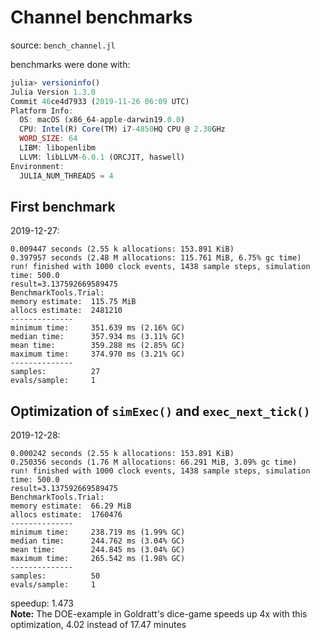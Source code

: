 # Channel benchmarks

source: `bench_channel.jl`

benchmarks were done with:
```julia
julia> versioninfo()
Julia Version 1.3.0
Commit 46ce4d7933 (2019-11-26 06:09 UTC)
Platform Info:
  OS: macOS (x86_64-apple-darwin19.0.0)
  CPU: Intel(R) Core(TM) i7-4850HQ CPU @ 2.30GHz
  WORD_SIZE: 64
  LIBM: libopenlibm
  LLVM: libLLVM-6.0.1 (ORCJIT, haswell)
Environment:
  JULIA_NUM_THREADS = 4
```

## First benchmark

2019-12-27:

    0.009447 seconds (2.55 k allocations: 153.891 KiB)
    0.397957 seconds (2.48 M allocations: 115.761 MiB, 6.75% gc time)
    run! finished with 1000 clock events, 1438 sample steps, simulation time: 500.0
    result=3.137592669589475
    BenchmarkTools.Trial:
    memory estimate:  115.75 MiB
    allocs estimate:  2481210
    --------------
    minimum time:     351.639 ms (2.16% GC)
    median time:      357.934 ms (3.11% GC)
    mean time:        359.288 ms (2.85% GC)
    maximum time:     374.970 ms (3.21% GC)
    --------------
    samples:          27
    evals/sample:     1

## Optimization of `simExec()` and `exec_next_tick()`

2019-12-28:

    0.000242 seconds (2.55 k allocations: 153.891 KiB)
    0.250356 seconds (1.76 M allocations: 66.291 MiB, 3.09% gc time)
    run! finished with 1000 clock events, 1438 sample steps, simulation time: 500.0
    result=3.137592669589475
    BenchmarkTools.Trial:
    memory estimate:  66.29 MiB
    allocs estimate:  1760476
    --------------
    minimum time:     238.719 ms (1.99% GC)
    median time:      244.762 ms (3.04% GC)
    mean time:        244.845 ms (3.04% GC)
    maximum time:     265.542 ms (1.98% GC)
    --------------
    samples:          50
    evals/sample:     1

speedup: 1.473\
**Note:** The DOE-example in Goldratt's dice-game speeds up 4x with this
optimization, 4.02 instead of 17.47 minutes

